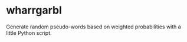 wharrgarbl
==========

Generate random pseudo-words based on weighted probabilities with a little Python script.
